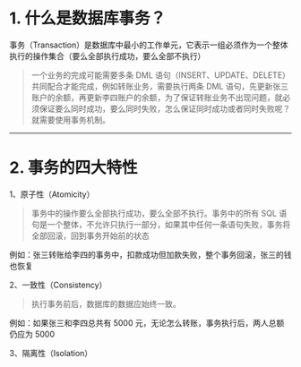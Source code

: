 
# 1. 什么是数据库事务？

事务（Transaction）是数据库中最小的工作单元，它表示一组必须作为一个整体执行的操作集合（要么全部执行成功，要么全部不执行）

>一个业务的完成可能需要多条 DML 语句（INSERT、UPDATE、DELETE）共同配合才能完成，例如转账业务，需要执行两条 DML 语句，先更新张三账户的余额，再更新李四账户的余额，为了保证转账业务不出现问题，就必须保证要么同时成功，要么同时失败，怎么保证同时成功或者同时失败呢？就需要使用事务机制。

****
# 2. 事务的四大特性

1、原子性（Atomicity）

>事务中的操作要么全部执行成功，要么全部不执行。事务中的所有 SQL 语句是一个整体，不允许只执行一部分，如果其中任何一条语句失败，事务将全部回滚，回到事务开始前的状态

例如：张三转账给李四的事务中，扣款成功但加款失败，整个事务回滚，张三的钱也恢复

2、一致性（Consistency）

>执行事务前后，数据库的数据应始终一致。

例如：如果张三和李四总共有 5000 元，无论怎么转账，事务执行后，两人总额仍应为 5000

3、隔离性（Isolation）

>




